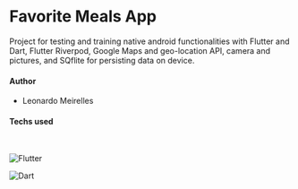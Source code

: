 # Favorite Meals App

Project for testing and training native android functionalities with Flutter and Dart, Flutter Riverpod, Google Maps and geo-location API, camera and pictures, and SQflite for persisting data on device. 

#### Author
- Leonardo Meirelles

#### Techs used
<br/>

![Flutter](https://img.shields.io/badge/Flutter-%2302569B.svg?style=for-the-badge&logo=Flutter&logoColor=white)

![Dart](https://img.shields.io/badge/dart-%230175C2.svg?style=for-the-badge&logo=dart&logoColor=white)

